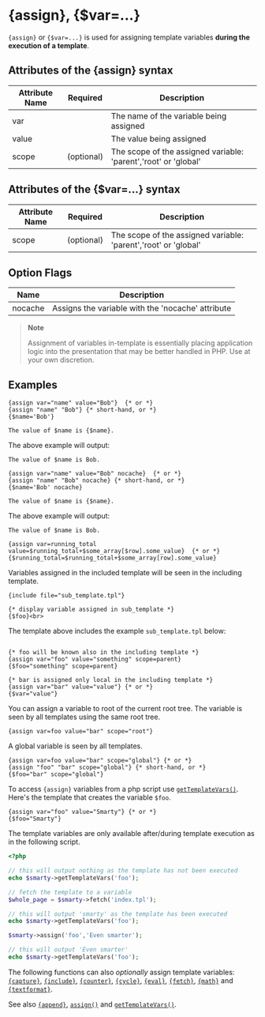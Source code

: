 # {assign}, {$var=...}

`{assign}` or `{$var=...}` is used for assigning template variables **during the
execution of a template**.

## Attributes of the {assign} syntax
| Attribute Name | Required   | Description                                                           |
|----------------|------------|-----------------------------------------------------------------------|
| var            |            | The name of the variable being assigned                               | 
| value          |            | The value being assigned                                              |                             
| scope          | (optional) | The scope of the assigned variable: \'parent\',\'root\' or \'global\' | 

## Attributes of the {$var=...} syntax
| Attribute Name | Required   | Description                                                           |
|----------------|------------|-----------------------------------------------------------------------|
| scope          | (optional) | The scope of the assigned variable: \'parent\',\'root\' or \'global\' | 

## Option Flags
| Name    | Description                                       |
|---------|---------------------------------------------------|
| nocache | Assigns the variable with the 'nocache' attribute |


> **Note**
>
> Assignment of variables in-template is essentially placing application
> logic into the presentation that may be better handled in PHP. Use at
> your own discretion.

## Examples

```smarty
{assign var="name" value="Bob"}  {* or *}
{assign "name" "Bob"} {* short-hand, or *}
{$name='Bob'}

The value of $name is {$name}.
```
      

The above example will output:

```
The value of $name is Bob.
```


```smarty
{assign var="name" value="Bob" nocache}  {* or *}
{assign "name" "Bob" nocache} {* short-hand, or *}
{$name='Bob' nocache}

The value of $name is {$name}.
```
The above example will output:
```
The value of $name is Bob.
```
      

```smarty
{assign var=running_total value=$running_total+$some_array[$row].some_value}  {* or *}
{$running_total=$running_total+$some_array[row].some_value}
```

Variables assigned in the included template will be seen in the
including template.

```smarty
{include file="sub_template.tpl"}

{* display variable assigned in sub_template *}
{$foo}<br>
```

The template above includes the example `sub_template.tpl` below:

```smarty

{* foo will be known also in the including template *}
{assign var="foo" value="something" scope=parent}
{$foo="something" scope=parent}

{* bar is assigned only local in the including template *}
{assign var="bar" value="value"} {* or *}
{$var="value"}

```

You can assign a variable to root of the current root tree. The variable
is seen by all templates using the same root tree.

```smarty
{assign var=foo value="bar" scope="root"}
```
      
A global variable is seen by all templates.

```smarty
{assign var=foo value="bar" scope="global"} {* or *}
{assign "foo" "bar" scope="global"} {* short-hand, or *}
{$foo="bar" scope="global"}
```
 
To access `{assign}` variables from a php script use
[`getTemplateVars()`](../../programmers/api-functions/api-get-template-vars.md). 
Here's the template that creates the variable `$foo`.

```smarty
{assign var="foo" value="Smarty"} {* or *}
{$foo="Smarty"}
```

The template variables are only available after/during template
execution as in the following script.

```php
<?php

// this will output nothing as the template has not been executed
echo $smarty->getTemplateVars('foo');

// fetch the template to a variable
$whole_page = $smarty->fetch('index.tpl');

// this will output 'smarty' as the template has been executed
echo $smarty->getTemplateVars('foo');

$smarty->assign('foo','Even smarter');

// this will output 'Even smarter'
echo $smarty->getTemplateVars('foo');
```

The following functions can also *optionally* assign template variables: [`{capture}`](#language.function.capture),
[`{include}`](#language.function.include),
[`{counter}`](#language.function.counter),
[`{cycle}`](#language.function.cycle),
[`{eval}`](#language.function.eval),
[`{fetch}`](#language.function.fetch),
[`{math}`](#language.function.math) and
[`{textformat}`](#language.function.textformat).

See also [`{append}`](./language-function-append.md),
[`assign()`](#api.assign) and
[`getTemplateVars()`](#api.get.template.vars).
